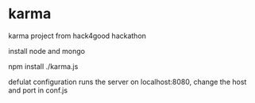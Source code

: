 karma
=====

karma project from hack4good hackathon

install node and mongo

npm install
./karma.js

defulat configuration runs the server on localhost:8080, change the host and port in conf.js

